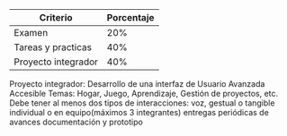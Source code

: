 | Criterio            | Porcentaje |
| ------------------- | ---------- |
| Examen              | 20%       |
| Tareas y practicas  | 40%      |
| Proyecto integrador | 40%     |

Proyecto integrador:
Desarrollo de una interfaz de Usuario Avanzada Accesible
Temas: Hogar, Juego, Aprendizaje, Gestión de proyectos, etc.
Debe tener al menos dos tipos de interacciones: voz, gestual o tangible
individual o en equipo(máximos 3 integrantes)
entregas periódicas de avances
documentación y prototipo

